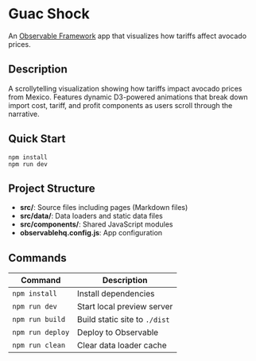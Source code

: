 # Guac Shock

An [Observable Framework](https://observablehq.com/framework/) app that visualizes how tariffs affect avocado prices.

## Description

A scrollytelling visualization showing how tariffs impact avocado prices from Mexico. Features dynamic D3-powered animations that break down import cost, tariff, and profit components as users scroll through the narrative.

## Quick Start

```
npm install
npm run dev
```

## Project Structure

- **src/**: Source files including pages (Markdown files)
- **src/data/**: Data loaders and static data files
- **src/components/**: Shared JavaScript modules
- **observablehq.config.js**: App configuration

## Commands

| Command          | Description                   |
| ---------------- | ----------------------------- |
| `npm install`    | Install dependencies          |
| `npm run dev`    | Start local preview server    |
| `npm run build`  | Build static site to `./dist` |
| `npm run deploy` | Deploy to Observable          |
| `npm run clean`  | Clear data loader cache       |
